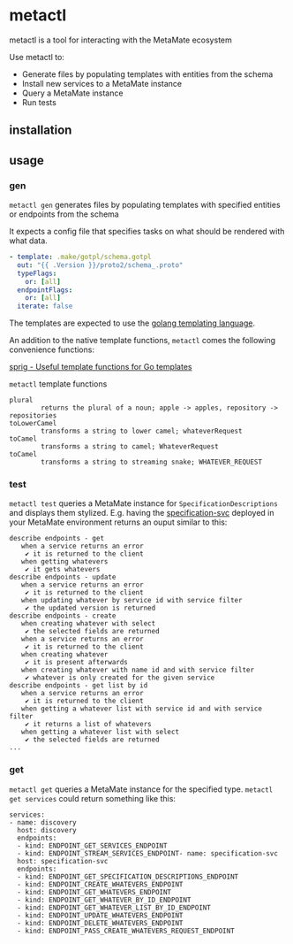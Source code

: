 # metactl

metactl is a tool for interacting with the MetaMate ecosystem

Use metactl to:

- Generate files by populating templates with entities from the schema
- Install new services to a MetaMate instance
- Query a MetaMate instance
- Run tests

## installation

## usage

### gen

`metactl gen` generates files by populating templates with specified entities or endpoints from the schema

It expects a config file that specifies tasks on what should be rendered with what data.

```yaml
- template: .make/gotpl/schema.gotpl
  out: "{{ .Version }}/proto2/schema_.proto"
  typeFlags:
    or: [all]
  endpointFlags:
    or: [all]
  iterate: false
```

The templates are expected to use the [golang templating language](https://golang.org/pkg/text/template).

An addition to the native template functions, `metactl` comes the following convenience functions: 

[sprig - Useful template functions for Go templates](http://masterminds.github.io/sprig/)

`metactl` template functions

```
plural
        returns the plural of a noun; apple -> apples, repository -> repositories
toLowerCamel
        transforms a string to lower camel; whateverRequest
toCamel
        transforms a string to camel; WhateverRequest
toCamel
        transforms a string to streaming snake; WHATEVER_REQUEST
```

### test

`metactl test` queries a MetaMate instance for `SpecificationDescriptions` and displays them stylized. E.g. having the [specification-svc](https://github.com/metamatex/specification-svc) deployed in your MetaMate environment returns an ouput similar to this:

```
describe endpoints - get
   when a service returns an error
    ✔ it is returned to the client
   when getting whatevers
    ✔ it gets whatevers
describe endpoints - update
   when a service returns an error
    ✔ it is returned to the client
   when updating whatever by service id with service filter
    ✔ the updated version is returned
describe endpoints - create
   when creating whatever with select
    ✔ the selected fields are returned
   when a service returns an error
    ✔ it is returned to the client
   when creating whatever
    ✔ it is present afterwards
   when creating whatever with name id and with service filter
    ✔ whatever is only created for the given service
describe endpoints - get list by id
   when a service returns an error
    ✔ it is returned to the client
   when getting a whatever list with service id and with service filter
    ✔ it returns a list of whatevers
   when getting a whatever list with select
    ✔ the selected fields are returned
...
```

### get

`metactl get` queries a MetaMate instance for the specified type. `metactl get services` could return something like this:

```
services:
- name: discovery
  host: discovery
  endpoints:
  - kind: ENDPOINT_GET_SERVICES_ENDPOINT
  - kind: ENDPOINT_STREAM_SERVICES_ENDPOINT- name: specification-svc
  host: specification-svc
  endpoints:
  - kind: ENDPOINT_GET_SPECIFICATION_DESCRIPTIONS_ENDPOINT
  - kind: ENDPOINT_CREATE_WHATEVERS_ENDPOINT
  - kind: ENDPOINT_GET_WHATEVERS_ENDPOINT
  - kind: ENDPOINT_GET_WHATEVER_BY_ID_ENDPOINT
  - kind: ENDPOINT_GET_WHATEVER_LIST_BY_ID_ENDPOINT
  - kind: ENDPOINT_UPDATE_WHATEVERS_ENDPOINT
  - kind: ENDPOINT_DELETE_WHATEVERS_ENDPOINT
  - kind: ENDPOINT_PASS_CREATE_WHATEVERS_REQUEST_ENDPOINT
```



